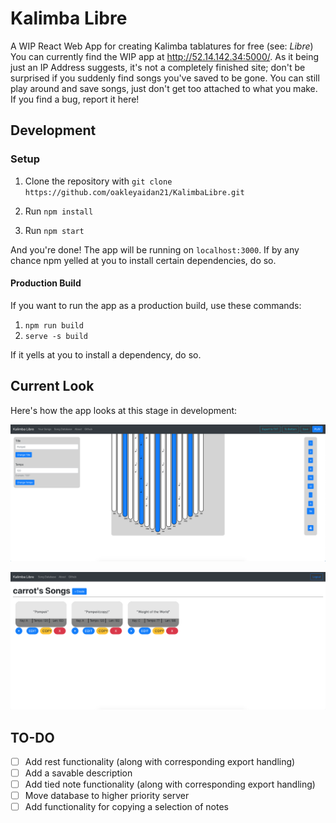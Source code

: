 # Kalimba Libre

A WIP React Web App for creating Kalimba tablatures for free (see: _Libre_)
You can currently find the WIP app at http://52.14.142.34:5000/. As it being just an IP Address suggests, it's not a completely finished site; don't be surprised if you suddenly find songs you've saved to be gone. You can still play around and save songs, just don't get too attached to what you make. If you find a bug, report it here! 

## Development

### Setup

1. Clone the repository with
   `git clone https://github.com/oakleyaidan21/KalimbaLibre.git`

2. Run `npm install`

3. Run `npm start`

And you're done! The app will be running on `localhost:3000`. If by any chance npm yelled at you to install certain dependencies, do so.

#### Production Build

If you want to run the app as a production build, use these commands:

1. `npm run build`
2. `serve -s build`

If it yells at you to install a dependency, do so.

## Current Look

Here's how the app looks at this stage in development:

![alt_text](./public/wipS2.png)

![alt_text](./public/wipS.PNG)

## TO-DO

- [ ] Add rest functionality (along with corresponding export handling)
- [ ] Add a savable description
- [ ] Add tied note functionality (along with corresponding export handling)
- [ ] Move database to higher priority server
- [ ] Add functionality for copying a selection of notes
